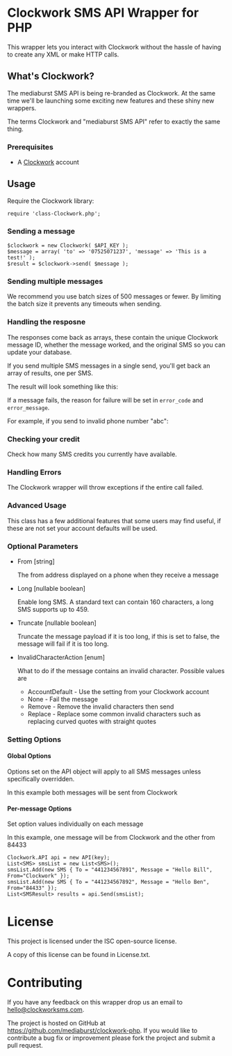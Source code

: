 # Clockwork SMS API Wrapper for PHP

This wrapper lets you interact with Clockwork without the hassle of having to create any XML or make HTTP calls.

## What's Clockwork?

The mediaburst SMS API is being re-branded as Clockwork. At the same time we'll be launching some exciting new features
and these shiny new wrappers.

The terms Clockwork and "mediaburst SMS API" refer to exactly the same thing.

### Prerequisites

* A [Clockwork][2] account

## Usage

Require the Clockwork library:

	require 'class-Clockwork.php';

### Sending a message

    $clockwork = new Clockwork( $API_KEY );
    $message = array( 'to' => '07525071237', 'message' => 'This is a test!' );
    $result = $clockwork->send( $message );

### Sending multiple messages

We recommend you use batch sizes of 500 messages or fewer. By limiting the batch size it prevents any timeouts when sending.



### Handling the resposne

The responses come back as arrays, these contain the unique Clockwork message ID, whether the message worked, and the original SMS so you can update your database.



If you send multiple SMS messages in a single send, you'll get back an array of results, one per SMS.

The result will look something like this:



If a message fails, the reason for failure will be set in `error_code` and `error_message`.  

For example, if you send to invalid phone number "abc":



### Checking your credit

Check how many SMS credits you currently have available.


    
### Handling Errors

The Clockwork wrapper will throw exceptions if the entire call failed.


### Advanced Usage

This class has a few additional features that some users may find useful, if these are not set your account defaults will be used.

### Optional Parameters

*   From [string]

    The from address displayed on a phone when they receive a message

*   Long [nullable boolean]  

    Enable long SMS. A standard text can contain 160 characters, a long SMS supports up to 459.

*   Truncate [nullable boolean]  

    Truncate the message payload if it is too long, if this is set to false, the message will fail if it is too long.

*	InvalidCharacterAction [enum]

	What to do if the message contains an invalid character. Possible values are
	* AccountDefault - Use the setting from your Clockwork account
	* None			 - Fail the message
	* Remove		 - Remove the invalid characters then send
	* Replace		 - Replace some common invalid characters such as replacing curved quotes with straight quotes

### Setting Options

#### Global Options

Options set on the API object will apply to all SMS messages unless specifically overridden.

In this example both messages will be sent from Clockwork



#### Per-message Options

Set option values individually on each message

In this example, one message will be from Clockwork and the other from 84433

	Clockwork.API api = new API(key);
	List<SMS> smsList = new List<SMS>();
	smsList.Add(new SMS { To = "441234567891", Message = "Hello Bill", From="Clockwork" });
	smsList.Add(new SMS { To = "441234567892", Message = "Hello Ben", From="84433" });
	List<SMSResult> results = api.Send(smsList);

# License

This project is licensed under the ISC open-source license.

A copy of this license can be found in License.txt.

# Contributing

If you have any feedback on this wrapper drop us an email to hello@clockworksms.com.

The project is hosted on GitHub at https://github.com/mediaburst/clockwork-php.
If you would like to contribute a bug fix or improvement please fork the project 
and submit a pull request.

[1]: https://nuget.org/packages/Clockwork/
[2]: http://www.clockworksms.com/